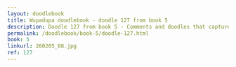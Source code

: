 ```yaml
---
layout: doodlebook
title: Wupadupa doodlebook - doodle 127 from book 5
description: Doodle 127 from book 5 - Comments and doodles that capture the essence of this event  
permalink: /doodlebook/book-5/doodle-127.html
book: 5
linkurl: 260205_08.jpg
ref: 127
---	  
```

																																																																							